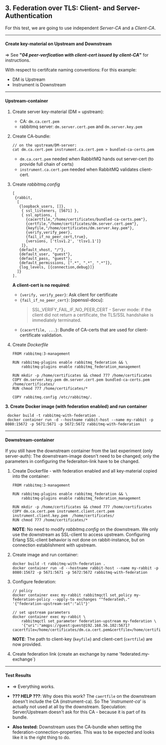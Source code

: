 
## 3. Federation over TLS: Client- and Server-Authentication

For this test, we are going to use independent *Server-CA* and a *Client-CA*.

---

#### Create key-material on Upstream and Downstream

=> See **"*04 peer-verfication with client-cert issued by client-CA*"** for instructions.

With respect to certifcate naming conventions: For this example:
- DM is Upstream
- Instrument is Downstream 

---

#### Upstream-container

1. Create server key-material (DM = upstream):
   - CA: `dm.ca.cert.pem` 
   - rabbitmq server: `dm.server.cert.pem` and `dm.server.key.pem`


2. Create CA-bundle:
   ````
   // on the upstream/DM-server: 
   cat dm.ca.cert.pem instrument.ca.cert.pem > bundled-ca-certs.pem
   ````
   - `dm.ca.cert.pem` needed when RabbitMQ hands out server-cert (to provide full chain of certs)
   - `instrument.ca.cert.pem` needed when RabbitMQ validates client-cert.
   

3. Create *rabbitmq.config*
   ````
   [
    {rabbit,
     [
      {loopback_users, []},
       { ssl_listeners, [5671] },
       { ssl_options, [
         {cacertfile,"/home/certificates/bundled-ca-certs.pem"},
         {certfile,"/home/certificates/dm.server.cert.pem"},
         {keyfile,"/home/certificates/dm.server.key.pem"},
         {verify,verify_peer},
         {fail_if_no_peer_cert,true},
         {versions, ['tlsv1.2', 'tlsv1.1']}
       ]},
      {default_vhost, "/"},
      {default_user, "guest"},
      {default_pass, "guest"},
      {default_permissions, [".*", ".*", ".*"]},
      {log_levels, [{connection,debug}]}	
     ]}
   ].
   ````
     
    **A client-cert is no required**:
      - `{verify, verify_peer}`: Ask client for certificate
      - `{fail_if_no_peer_cert}`: [openssl-docu]: 
        > SSL_VERIFY_FAIL_IF_NO_PEER_CERT - Server mode: if the client did not return a certificate, the TLS/SSL handshake is immediately terminated.
      - `{cacertfile, ...}`: Bundle of CA-certs that are used for client-certificate validation.


4. Create *Dockerfile*
   ````
   FROM rabbitmq:3-management

   RUN rabbitmq-plugins enable rabbitmq_federation && \ 
       rabbitmq-plugins enable rabbitmq_federation_management

   RUN mkdir -p /home/certificates && chmod 777 /home/certificates
   COPY dm.server.key.pem dm.server.cert.pem bundled-ca-certs.pem /home/certificates/
   RUN chmod 777 /home/certificates/*

   COPY rabbitmq.config /etc/rabbitmq/.
   ````


**3. Create Docker image (with federation enabled) and run container**
  ````
   docker build -t rabbitmq-with-federation .  
   docker container run -d --hostname rabbit-host --name my-rabbit -p 8080:15672 -p 5671:5671 -p 5672:5672 rabbitmq-with-federation 
  ````

---

#### Downstream-container

If you still have the downstream container from the last experiment (only server-auth): 
The downstream-image doesn't need to be changed; only the parameters in configuring the federaiton-link have to be changed.

1. Create Dockerfile - with federation enabled and all key-material copied into the container:
   ````
   FROM rabbitmq:3-management

   RUN rabbitmq-plugins enable rabbitmq_federation && \
       rabbitmq-plugins enable rabbitmq_federation_management

   RUN mkdir -p /home/certificates && chmod 777 /home/certificates
   COPY dm.ca.cert.pem instrument.client.cert.pem instrument.client.key.pem  /home/certificates/
   RUN chmod 777 /home/certificates/*
   ````

   **NOTE**: No need to modify *rabbitmq.config* on the downstream.
   We only use the downstream as SSL-client to access upstream.
   Configuring Erlang SSL-client behavior is not done on rabbit-instance, but on connection establishment with upstream.


2. Create image and run container:
   ````
   docker build -t rabbitmq-with-federation .  
   docker container run -d --hostname rabbit-host --name my-rabbit -p 8080:15672 -p 5671:5671 -p 5672:5672 rabbitmq-with-federation 
   ````

3. Configure federation:
   ````
   // policy
   docker container exec my-rabbit rabbitmqctl set_policy my-federation-policy --apply-to exchanges "^federated\." '{"federation-upstream-set":"all"}'   

   // set upstream parameters
   docker container exec my-rabbit \
       rabbitmqctl set_parameter federation-upstream my-federation \
       '{"uri":"amqps://guest:guest@192.168.56.102:5671?cacertfile=/home/certificates/dm.ca.cert.pem&certfile=/home/certificates/instrument.client.cert.pem&keyfile=/home/certificates/instrument.client.key.pem&verify=verify_peer&server_name_indication=x800dm","expires":3600000}'
   ````

   **NOTE**: The path to client-key (`keyfile`) and client-cert (`certfile`) are now provided. 

    

4. Create federation link (create an exchange by name 'federated.my-exchange`)

---

#### Test Results

- => Everything works.


- **??? HELP ???**: Why does this work? The `caertfile` on the downstream doesn't include the CA (instrument-ca). So
The '*instrument-ca*' is actually not used at all by the downstream.
Speculation: Server/Upstream doesn't ask for this CA - because it is part of its bundle.  

- **Also tested:** Downstream uses the CA-bundle when setting the federation-connection-properties. 
  This was to be expected and looks like it is the right thing to do.

